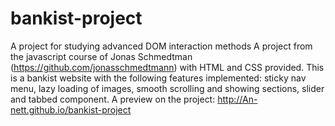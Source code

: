 # bankist-project
A project for studying advanced DOM interaction methods
A project from the javascript course of Jonas Schmedtman (https://github.com/jonasschmedtmann) with HTML and CSS provided.
This is a bankist website with the following features implemented: sticky nav menu, lazy loading of images, smooth scrolling and showing sections, slider and tabbed component.
A preview on the project: http://An-nett.github.io/bankist-project
